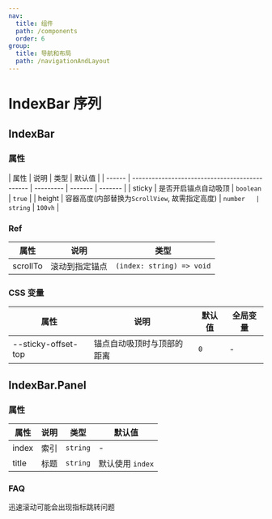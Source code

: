 ```yaml
---
nav:
  title: 组件
  path: /components
  order: 6
group:
  title: 导航和布局
  path: /navigationAndLayout
---
```


# IndexBar 序列

<code src="@ui/IndexBar/Uncontrolled"></code>
<code src="@ui/IndexBar/Controlled"></code>

## IndexBar

### 属性

| 属性   | 说明                                           | 类型      | 默认值  |
| ------ | ---------------------------------------------- | --------- | ------- | ------- |
| sticky | 是否开启锚点自动吸顶                           | `boolean` | `true`  |
| height | 容器高度(内部替换为`ScrollView`, 故需指定高度) | `number   | string` | `100vh` |

### Ref

| 属性     | 说明           | 类型                      |
| -------- | -------------- | ------------------------- |
| scrollTo | 滚动到指定锚点 | `(index: string) => void` |

### CSS 变量

| 属性                | 说明                       | 默认值 | 全局变量 |
| ------------------- | -------------------------- | ------ | -------- |
| --sticky-offset-top | 锚点自动吸顶时与顶部的距离 | `0`    | -        |

## IndexBar.Panel

### 属性

| 属性  | 说明 | 类型     | 默认值           |
| ----- | ---- | -------- | ---------------- |
| index | 索引 | `string` | -                |
| title | 标题 | `string` | 默认使用 `index` |

### FAQ

迅速滚动可能会出现指标跳转问题
